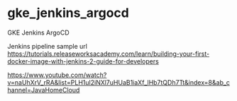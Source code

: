 # gke_jenkins_argocd
GKE Jenkins ArgoCD


Jenkins pipeline sample url
https://tutorials.releaseworksacademy.com/learn/building-your-first-docker-image-with-jenkins-2-guide-for-developers


https://www.youtube.com/watch?v=naUhXrV_rRA&list=PLH1ul2iNXl7uHUaB1iaXf_lHb7tQDh7Tt&index=8&ab_channel=JavaHomeCloud